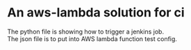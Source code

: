 # An aws-lambda solution for ci
The python file is showing how to trigger a jenkins job.    
The json file is to put into AWS lambda function test config.
